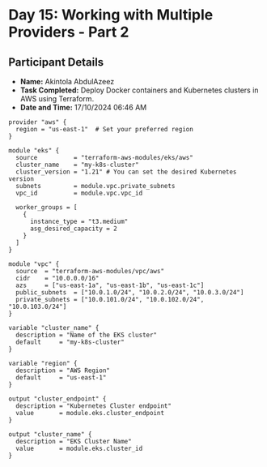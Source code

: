 # Day 15: Working with Multiple Providers - Part 2
## Participant Details

- **Name:** Akintola AbdulAzeez
- **Task Completed:** Deploy Docker containers and Kubernetes clusters in AWS using Terraform.
- **Date and Time:** 17/10/2024 06:46 AM 

```
provider "aws" {
  region = "us-east-1"  # Set your preferred region
}

module "eks" {
  source          = "terraform-aws-modules/eks/aws"
  cluster_name    = "my-k8s-cluster"
  cluster_version = "1.21" # You can set the desired Kubernetes version
  subnets         = module.vpc.private_subnets
  vpc_id          = module.vpc.vpc_id

  worker_groups = [
    {
      instance_type = "t3.medium"
      asg_desired_capacity = 2
    }
  ]
}

module "vpc" {
  source  = "terraform-aws-modules/vpc/aws"
  cidr    = "10.0.0.0/16"
  azs     = ["us-east-1a", "us-east-1b", "us-east-1c"]
  public_subnets  = ["10.0.1.0/24", "10.0.2.0/24", "10.0.3.0/24"]
  private_subnets = ["10.0.101.0/24", "10.0.102.0/24", "10.0.103.0/24"]
}

variable "cluster_name" {
  description = "Name of the EKS cluster"
  default     = "my-k8s-cluster"
}

variable "region" {
  description = "AWS Region"
  default     = "us-east-1"
}

output "cluster_endpoint" {
  description = "Kubernetes Cluster endpoint"
  value       = module.eks.cluster_endpoint
}

output "cluster_name" {
  description = "EKS Cluster Name"
  value       = module.eks.cluster_id
}
```
